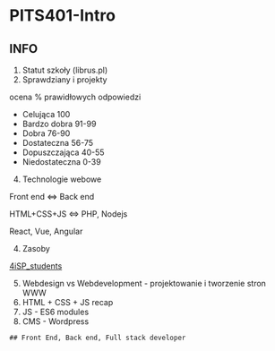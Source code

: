 # PITS401-Intro

## INFO

1. Statut szkoły (librus.pl)
2. Sprawdziany i projekty

ocena	% prawidłowych odpowiedzi

- Celująca	100 
- Bardzo dobra	91-99
- Dobra	76-90
- Dostateczna	56-75
- Dopuszczająca	40-55
- Niedostateczna	0-39

4. Technologie webowe

Front end <=> Back end

HTML+CSS+JS <=> PHP, Nodejs

React, Vue, Angular

4. Zasoby

[4iSP_students](https://drive.google.com/drive/folders/1dTXOKc9r30y0o7iqZKjcQfamZKni3jOm?usp=sharing)

5. Webdesign vs Webdevelopment - projektowanie i tworzenie stron WWW
6. HTML + CSS + JS recap
7. JS - ES6 modules
8. CMS - Wordpress
```
## Front End, Back end, Full stack developer
